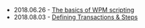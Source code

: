 - 2018.06.26 - [The basics of WPM scripting](posts/0-basics.md)
- 2018.08.03 - [Defining Transactions & Steps](posts/1-test-interface.md)
